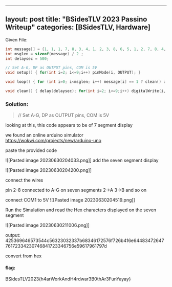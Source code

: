 
---
layout: post
title:  "BSidesTLV 2023 Passino Writeup"
categories: [BSidesTLV, Hardware]
---

Given File:

```cpp
int message[] = {1, 1, 1, 7, 8, 3, 4, 1, 2, 3, 8, 6, 5, 1, 2, 7, 8, 4, 5, 1, 2, 3, 8, 4, 5, 1, 2, 7, 6, 5, 8, 4, 1, 8, 7, 2, 3, 4, 1, 2, 7, 6, 5, 8, 4, 1, 7, 8, 3, 4, 1, 2, 7, 6, 5, 8, 4, 1, 2, 7, 8, 4, 5, 1, 2, 3, 4, 1, 2, 3, 8, 4, 5, 1, 2, 7, 8, 4, 5, 1, 7, 8, 3, 4, 1, 7, 8, 3, 4, 1, 2, 7, 6, 5, 1, 2, 7, 8, 4, 5, 1, 2, 7, 6, 5, 8, 4, 1, 2, 3, 8, 4, 5, 1, 2, 3, 8, 6, 5, 1, 2, 3, 8, 4, 5, 1, 2, 3, 4, 5, 6, 7, 1, 2, 3, 8, 4, 5, 1, 2, 3, 8, 6, 5, 1, 2, 3, 8, 4, 5, 1, 2, 3, 8, 4, 5, 1, 2, 3, 4, 1, 7, 6, 8, 4, 5, 1, 2, 7, 6, 5, 8, 4, 1, 2, 3, 4, 5, 6, 7, 8, 1, 2, 3, 8, 4, 5, 1, 7, 8, 3, 4, 1, 2, 7, 6, 5, 8, 4, 1, 7, 6, 1, 2, 3, 4, 1, 2, 3, 8, 6, 5, 1, 2, 7, 8, 4, 5, 1, 2, 3, 4, 1, 2, 7, 6, 5, 8, 4, 1, 2, 7, 8, 6, 1, 2, 3, 4, 1, 2, 3, 8, 6, 5, 1, 2, 7, 6, 5, 8, 4, 1, 7, 6, 8, 4, 5, 1, 7, 8, 3, 4, 1, 7, 6, 1, 2, 7, 6, 5, 8, 4, 1, 2, 7, 8, 6, 5, 1, 2, 7, 6, 5, 8, 4, 1, 7, 8, 3, 4, 1, 7, 8, 3, 4, 1, 2, 3, 4, 5, 6, 7, 8, 1, 2, 3, 8, 4, 5, 1, 7, 8, 3, 4, 1, 2, 3, 4, 1, 2, 3, 8, 6, 5, 1, 2, 7, 6, 5, 8, 4, 1, 7, 8, 3, 4, 1, 2, 3, 4, 1, 2, 3, 4, 1, 2, 7, 6, 5, 8, 4, 1, 7, 6, 1, 2, 3, 4, 1, 2, 3, 8, 6, 5, 1, 2, 3, 8, 4, 5, 1, 2, 3, 8, 4, 5, 1, 7, 8, 3, 4, 1, 2, 3, 8, 6, 5, 1, 2, 3, 8, 4, 5, 1, 2, 3, 4, 5, 6, 7, 1, 2, 3, 4, 1, 7, 8, 3, 4, 1, 2, 7, 6, 5, 8, 4, 1, 2, 3, 4, 5, 6, 7, 8, 1, 7, 8, 3, 4, 1, 7, 6, 1, 2, 3, 4, 1, 2, 3, 8, 6, 5, 1, 2, 3, 8, 4, 5, 1, 2, 3, 8, 4, 5, 1, 7, 8, 3, 4, 1, 2, 7, 6, 5, 8, 4, 1, 2, 3, 4, 1, 2, 7, 8, 4, 5, 1, 2, 7, 6, 5, 8, 4, 1, 2, 7, 8, 6, 5, 1, 2, 7, 8, 4, 5, 1, 8, 7, 2, 3, 4, 1, 2, 7, 6, 5, 8, 4, 1, 7, 6, 1, 2, 3, 4, 1, 8, 7, 2, 3, 4, 1, 2, 7, 6, 5, 8, 4, 1, 7, 6, 1, 2, 3, 4, 1, 8, 7, 2, 3, 4, 1, 2, 3, 4, 1, 3, 4, 8, 6, 5, 1};
int msglen = sizeof(message) / 2 ;
int delaysec = 500;

// Set A-G, DP as OUTPUT pins, COM is 5V
void setup() { for(int i=2; i<=9;i++) pinMode(i, OUTPUT); }

void loop() { for (int i=0; i<msglen; i++) message[i] == 1 ? clean() : digitalWrite(message[i], LOW); }

void clean() { delay(delaysec); for(int i=2; i<=9;i++) digitalWrite(i, HIGH); delay(delaysec); }
```

### Solution:

> // Set A-G, DP as OUTPUT pins, COM is 5V

looking at this, this code appears to be of 7 segment display

we found an online arduino simulator
https://wokwi.com/projects/new/arduino-uno

paste the provided code 

![[Pasted image 20230630204033.png]]
add the seven segment display 

![[Pasted image 20230630204200.png]]

connect the wires

pin 2-8 connected to A-G on seven segments
2->A
3->B 
and so on

connect COM1 to 5V
![[Pasted image 20230630204519.png]]

Run the Simulation
and read the Hex characters displayed on the seven segment

![[Pasted image 20230630211006.png]]

output:
425369646573544c56323032337b68346172576f726b416e6448347264776172334230746841723346756e59617961797d

convert from hex

#### flag:
BSidesTLV2023{h4arWorkAndH4rdwar3B0thAr3FunYayay}